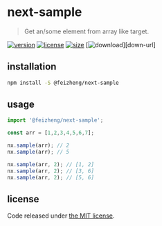 # next-sample
> Get an/some element from array like target.

[![version][version-image]][version-url]
[![license][license-image]][license-url]
[![size][size-image]][size-url]
[![download][download-image]][down-url]

## installation
```bash
npm install -S @feizheng/next-sample
```

## usage
```js
import '@feizheng/next-sample';

const arr = [1,2,3,4,5,6,7];

nx.sample(arr); // 2
nx.sample(arr); // 5

nx.sample(arr, 2); // [1, 2]
nx.sample(arr, 2); // [3, 6]
nx.sample(arr, 2); // [5, 6]
```

## license
Code released under [the MIT license](https://github.com/afeiship/next-sample/blob/master/LICENSE.txt).

[version-image]: https://img.shields.io/npm/v/@feizheng/next-sample
[version-url]: https://npmjs.org/package/@feizheng/next-sample

[license-image]: https://img.shields.io/npm/l/@feizheng/next-sample
[license-url]: https://github.com/afeiship/next-sample/blob/master/LICENSE.txt

[size-image]: https://img.shields.io/bundlephobia/minzip/@feizheng/next-sample
[size-url]: https://github.com/afeiship/next-sample/blob/master/dist/next-sample.min.js

[download-image]: https://img.shields.io/npm/dw/@feizheng/next-sample
[download-url]: https://www.npmjs.com/package/@feizheng/next-sample
